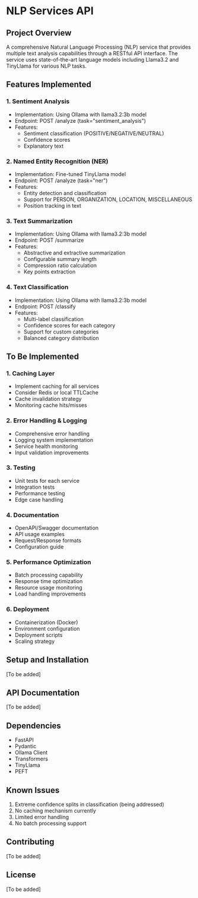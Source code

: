 # NLP Services API

## Project Overview
A comprehensive Natural Language Processing (NLP) service that provides multiple text analysis capabilities through a RESTful API interface. The service uses state-of-the-art language models including Llama3.2 and TinyLlama for various NLP tasks.

## Features Implemented

### 1. Sentiment Analysis
- Implementation: Using Ollama with llama3.2:3b model
- Endpoint: POST /analyze (task="sentiment_analysis")
- Features:
  - Sentiment classification (POSITIVE/NEGATIVE/NEUTRAL)
  - Confidence scores
  - Explanatory text

### 2. Named Entity Recognition (NER)
- Implementation: Fine-tuned TinyLlama model
- Endpoint: POST /analyze (task="ner")
- Features:
  - Entity detection and classification
  - Support for PERSON, ORGANIZATION, LOCATION, MISCELLANEOUS
  - Position tracking in text

### 3. Text Summarization
- Implementation: Using Ollama with llama3.2:3b model
- Endpoint: POST /summarize
- Features:
  - Abstractive and extractive summarization
  - Configurable summary length
  - Compression ratio calculation
  - Key points extraction

### 4. Text Classification
- Implementation: Using Ollama with llama3.2:3b model
- Endpoint: POST /classify
- Features:
  - Multi-label classification
  - Confidence scores for each category
  - Support for custom categories
  - Balanced category distribution

## To Be Implemented

### 1. Caching Layer
- Implement caching for all services
- Consider Redis or local TTLCache
- Cache invalidation strategy
- Monitoring cache hits/misses

### 2. Error Handling & Logging
- Comprehensive error handling
- Logging system implementation
- Service health monitoring
- Input validation improvements

### 3. Testing
- Unit tests for each service
- Integration tests
- Performance testing
- Edge case handling

### 4. Documentation
- OpenAPI/Swagger documentation
- API usage examples
- Request/Response formats
- Configuration guide

### 5. Performance Optimization
- Batch processing capability
- Response time optimization
- Resource usage monitoring
- Load handling improvements

### 6. Deployment
- Containerization (Docker)
- Environment configuration
- Deployment scripts
- Scaling strategy

## Setup and Installation
[To be added]

## API Documentation
[To be added]

## Dependencies
- FastAPI
- Pydantic
- Ollama Client
- Transformers
- TinyLlama
- PEFT

## Known Issues
1. Extreme confidence splits in classification (being addressed)
2. No caching mechanism currently
3. Limited error handling
4. No batch processing support

## Contributing
[To be added]

## License
[To be added]